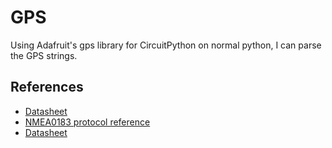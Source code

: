 # GPS

Using Adafruit's gps library for CircuitPython on normal python, I can parse the GPS strings.

<script src="https://gist.github.com/walchko/6141c489a439dfc3dd0f20d3014ed902.js"></script>


## References

- [Datasheet](GlobalTop-FGPMMOPA6H-Datasheet-V0A.pdf)
- [NMEA0183 protocol reference](NMEA0183.pdf)
- [Datasheet](PMTK_A11.pdf)
